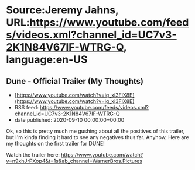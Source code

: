 # Source:Jeremy Jahns, URL:https://www.youtube.com/feeds/videos.xml?channel_id=UC7v3-2K1N84V67IF-WTRG-Q, language:en-US

## Dune - Official Trailer (My Thoughts)
 - [https://www.youtube.com/watch?v=iq_xi3FlX8E](https://www.youtube.com/watch?v=iq_xi3FlX8E)
 - RSS feed: https://www.youtube.com/feeds/videos.xml?channel_id=UC7v3-2K1N84V67IF-WTRG-Q
 - date published: 2020-09-10 00:00:00+00:00

Ok, so this is pretty much me gushing about all the positives of this trailer, but I'm kinda finding it hard to see any negatives thus far. Anyhow, Here are my thoughts on the first trailer for DUNE!

Watch the trailer here: https://www.youtube.com/watch?v=n9xhJrPXop4&t=1s&ab_channel=WarnerBros.Pictures

